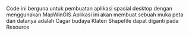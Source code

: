 Code ini berguna untuk pembuatan aplikasi spasial desktop dengan menggunakan MapWinGIS
Aplikasi ini akan membuat sebuah muka peta dan datanya adalah Cagar budaya Klaten
Shapefile dapat diganti pada Resource
